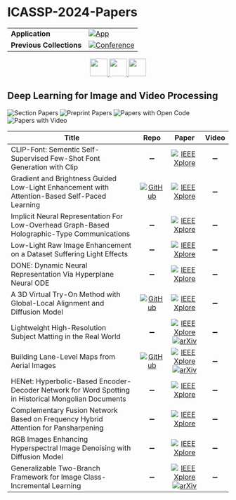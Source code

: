 # ICASSP-2024-Papers

<table>
    <tr>
        <td><strong>Application</strong></td>
        <td>
            <a href="https://huggingface.co/spaces/DmitryRyumin/NewEraAI-Papers" style="float:left;">
                <img src="https://img.shields.io/badge/🤗-NewEraAI--Papers-FFD21F.svg" alt="App" />
            </a>
        </td>
    </tr>
    <tr>
        <td><strong>Previous Collections</strong></td>
        <td>
            <a href="https://github.com/DmitryRyumin/ICASSP-2023-24-Papers/blob/main/README_2023.md">
                <img src="http://img.shields.io/badge/ICASSP-2023-0073AE.svg" alt="Conference">
            </a>
        </td>
    </tr>
</table>

<div align="center">
    <a href="https://github.com/DmitryRyumin/ICASSP-2023-24-Papers/blob/main/sections/2024/main/SLP-L14.md">
        <img src="https://cdn.jsdelivr.net/gh/DmitryRyumin/NewEraAI-Papers@main/images/left.svg" width="40" alt="" />
    </a>
    <a href="https://github.com/DmitryRyumin/ICASSP-2023-24-Papers/">
        <img src="https://cdn.jsdelivr.net/gh/DmitryRyumin/NewEraAI-Papers@main/images/home.svg" width="40" alt="" />
    </a>
    <a href="https://github.com/DmitryRyumin/ICASSP-2023-24-Papers/blob/main/sections/2024/main/IVMSP-P4.md">
        <img src="https://cdn.jsdelivr.net/gh/DmitryRyumin/NewEraAI-Papers@main/images/right.svg" width="40" alt="" />
    </a>
</div>

## Deep Learning for Image and Video Processing

![Section Papers](https://img.shields.io/badge/Section%20Papers-soon-42BA16) ![Preprint Papers](https://img.shields.io/badge/Preprint%20Papers-soon-b31b1b) ![Papers with Open Code](https://img.shields.io/badge/Papers%20with%20Open%20Code-soon-1D7FBF) ![Papers with Video](https://img.shields.io/badge/Papers%20with%20Video-soon-FF0000)

| **Title** | **Repo** | **Paper** | **Video** |
|-----------|:--------:|:---------:|:---------:|
| CLIP-Font: Sementic Self-Supervised Few-Shot Font Generation with Clip | :heavy_minus_sign: | [![IEEE Xplore](https://img.shields.io/badge/IEEE-10447490-E4A42C.svg)](https://ieeexplore.ieee.org/document/10447490) | :heavy_minus_sign: |
| Gradient and Brightness Guided Low-Light Enhancement with Attention-Based Self-Paced Learning | [![GitHub](https://img.shields.io/github/stars/MSL502/GBASPL?style=flat)](https://github.com/MSL502/GBASPL) | [![IEEE Xplore](https://img.shields.io/badge/IEEE-10448307-E4A42C.svg)](https://ieeexplore.ieee.org/document/10448307) | :heavy_minus_sign: |
| Implicit Neural Representation For Low-Overhead Graph-Based Holographic-Type Communications | :heavy_minus_sign: | [![IEEE Xplore](https://img.shields.io/badge/IEEE-10445857-E4A42C.svg)](https://ieeexplore.ieee.org/document/10445857) | :heavy_minus_sign: |
| Low-Light Raw Image Enhancement on a Dataset Suffering Light Effects | :heavy_minus_sign: | [![IEEE Xplore](https://img.shields.io/badge/IEEE-10447333-E4A42C.svg)](https://ieeexplore.ieee.org/document/10447333) | :heavy_minus_sign: |
| DONE: Dynamic Neural Representation Via Hyperplane Neural ODE | :heavy_minus_sign: | [![IEEE Xplore](https://img.shields.io/badge/IEEE-10446247-E4A42C.svg)](https://ieeexplore.ieee.org/document/10446247) | :heavy_minus_sign: |
| A 3D Virtual Try-On Method with Global-Local Alignment and Diffusion Model | [![GitHub](https://img.shields.io/github/stars/Breaveh/VTON-GD?style=flat)](https://github.com/Breaveh/VTON-GD) | [![IEEE Xplore](https://img.shields.io/badge/IEEE-10447311-E4A42C.svg)](https://ieeexplore.ieee.org/document/10447311) | :heavy_minus_sign: |
| Lightweight High-Resolution Subject Matting in the Real World | :heavy_minus_sign: | [![IEEE Xplore](https://img.shields.io/badge/IEEE-10446680-E4A42C.svg)](https://ieeexplore.ieee.org/document/10446680) <br /> [![arXiv](https://img.shields.io/badge/arXiv-2312.07100-b31b1b.svg)](https://arxiv.org/abs/2312.07100) | :heavy_minus_sign: |
| Building Lane-Level Maps from Aerial Images | [![GitHub](https://img.shields.io/github/stars/Jiawei-Yao0812/AerialLaneNet?style=flat)](https://github.com/Jiawei-Yao0812/AerialLaneNet) | [![IEEE Xplore](https://img.shields.io/badge/IEEE-10447410-E4A42C.svg)](https://ieeexplore.ieee.org/document/10447410) <br /> [![arXiv](https://img.shields.io/badge/arXiv-2312.13449-b31b1b.svg)](https://arxiv.org/abs/2312.13449) | :heavy_minus_sign: |
| HENet: Hyperbolic-Based Encoder-Decoder Network for Word Spotting in Historical Mongolian Documents | :heavy_minus_sign: | [![IEEE Xplore](https://img.shields.io/badge/IEEE-10446514-E4A42C.svg)](https://ieeexplore.ieee.org/document/10446514) | :heavy_minus_sign: |
| Complementary Fusion Network Based on Frequency Hybrid Attention for Pansharpening | :heavy_minus_sign: | [![IEEE Xplore](https://img.shields.io/badge/IEEE-10446416-E4A42C.svg)](https://ieeexplore.ieee.org/document/10446416) | :heavy_minus_sign: |
| RGB Images Enhancing Hyperspectral Image Denoising with Diffusion Model | :heavy_minus_sign: | [![IEEE Xplore](https://img.shields.io/badge/IEEE-10448364-E4A42C.svg)](https://ieeexplore.ieee.org/document/10448364) | :heavy_minus_sign: |
| Generalizable Two-Branch Framework for Image Class-Incremental Learning | :heavy_minus_sign: | [![IEEE Xplore](https://img.shields.io/badge/IEEE-10447078-E4A42C.svg)](https://ieeexplore.ieee.org/document/10447078) <br /> [![arXiv](https://img.shields.io/badge/arXiv-2402.18086-b31b1b.svg)](https://arxiv.org/abs/2402.18086) | :heavy_minus_sign: |